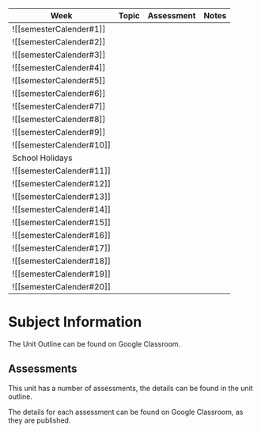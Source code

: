 
| Week                     | Topic                                                | Assessment | Notes |
| ------------------------ | ---------------------------------------------------- | ---------- | ----- |
| ![[semesterCalender#1]]  |  |            |       |
| ![[semesterCalender#2]]  |                           |            |       |
| ![[semesterCalender#3]]  |                            |            |       |
| ![[semesterCalender#4]]  |                                                      |            |       |
| ![[semesterCalender#5]]  |                                                      |            |       |
| ![[semesterCalender#6]]  |                                                      |            |       |
| ![[semesterCalender#7]]  |                                                      |            |       |
| ![[semesterCalender#8]]  |                                                      |            |       |
| ![[semesterCalender#9]]  |                                                      |            |       |
| ![[semesterCalender#10]] |                                                      |            |       |
| School Holidays          |                                                      |            |       |
| ![[semesterCalender#11]] |                                                      |            |       |
| ![[semesterCalender#12]] |                                                      |            |       |
| ![[semesterCalender#13]] |                                                      |            |       |
| ![[semesterCalender#14]]  |                                                      |            |       |
| ![[semesterCalender#15]]  |                                                      |            |       |
| ![[semesterCalender#16]]  |                                                      |            |       |
| ![[semesterCalender#17]]  |                                                      |            |       |
| ![[semesterCalender#18]]  |                                                      |            |       |
| ![[semesterCalender#19]]  |                                                      |            |       |
| ![[semesterCalender#20]] |                                                      |            |       
# Subject Information

The Unit Outline can be found on Google Classroom.

## Assessments

This unit has a number of assessments, the details can be found in the unit outline.

The details for each assessment can be found on Google Classroom, as they are published.


